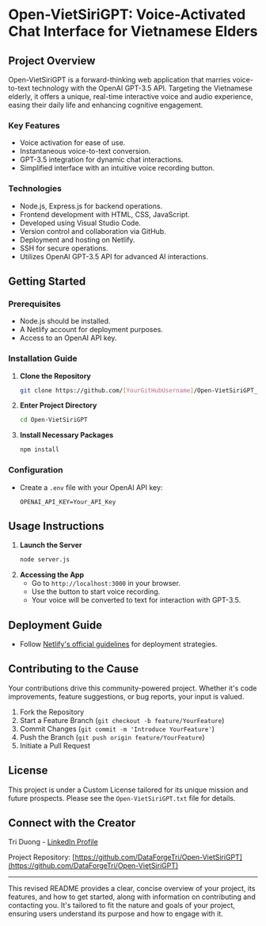 # Open-VietSiriGPT: Voice-Activated Chat Interface for Vietnamese Elders

## Project Overview
Open-VietSiriGPT is a forward-thinking web application that marries voice-to-text technology with the OpenAI GPT-3.5 API. Targeting the Vietnamese elderly, it offers a unique, real-time interactive voice and audio experience, easing their daily life and enhancing cognitive engagement.

### Key Features
- Voice activation for ease of use.
- Instantaneous voice-to-text conversion.
- GPT-3.5 integration for dynamic chat interactions.
- Simplified interface with an intuitive voice recording button.

### Technologies
- Node.js, Express.js for backend operations.
- Frontend development with HTML, CSS, JavaScript.
- Developed using Visual Studio Code.
- Version control and collaboration via GitHub.
- Deployment and hosting on Netlify.
- SSH for secure operations.
- Utilizes OpenAI GPT-3.5 API for advanced AI interactions.

## Getting Started

### Prerequisites
- Node.js should be installed.
- A Netlify account for deployment purposes.
- Access to an OpenAI API key.

### Installation Guide
1. **Clone the Repository**
   ```bash
   git clone https://github.com/[YourGitHubUsername]/Open-VietSiriGPT_License.git
   ```
2. **Enter Project Directory**
   ```bash
   cd Open-VietSiriGPT
   ```
3. **Install Necessary Packages**
   ```bash
   npm install
   ```

### Configuration
- Create a `.env` file with your OpenAI API key:
  ```env
  OPENAI_API_KEY=Your_API_Key
  ```

## Usage Instructions
1. **Launch the Server**
   ```bash
   node server.js
   ```
2. **Accessing the App**
   - Go to `http://localhost:3000` in your browser.
   - Use the button to start voice recording.
   - Your voice will be converted to text for interaction with GPT-3.5.

## Deployment Guide
- Follow [Netlify's official guidelines](https://docs.netlify.com/) for deployment strategies.

## Contributing to the Cause
Your contributions drive this community-powered project. Whether it's code improvements, feature suggestions, or bug reports, your input is valued.

1. Fork the Repository
2. Start a Feature Branch (`git checkout -b feature/YourFeature`)
3. Commit Changes (`git commit -m 'Introduce YourFeature'`)
4. Push the Branch (`git push origin feature/YourFeature`)
5. Initiate a Pull Request

## License
This project is under a Custom License tailored for its unique mission and future prospects. Please see the `Open-VietSiriGPT.txt` file for details.

## Connect with the Creator
Tri Duong - [LinkedIn Profile](http://linkedin.com/in/trdq)

Project Repository: [https://github.com/DataForgeTri/Open-VietSiriGPT](https://github.com/DataForgeTri/Open-VietSiriGPT)

---

This revised README provides a clear, concise overview of your project, its features, and how to get started, along with information on contributing and contacting you. It's tailored to fit the nature and goals of your project, ensuring users understand its purpose and how to engage with it.